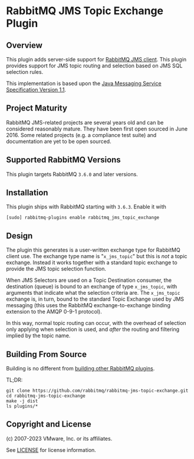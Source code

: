 # RabbitMQ JMS Topic Exchange Plugin

## Overview

This plugin adds server-side support for [RabbitMQ JMS client](https://github.com/rabbitmq/rabbitmq-jms-client).
This plugin provides support for JMS topic routing and selection based on JMS SQL selection
rules.

This implementation is based upon the [Java Messaging Service
Specification Version 1.1](https://www.oracle.com/technetwork/java/docs-136352.html).

## Project Maturity

RabbitMQ JMS-related projects are several years old and can be considered
reasonably mature. They have been first open sourced in June 2016.
Some related projects (e.g. a compliance test suite) and documentation are yet to be open sourced.

## Supported RabbitMQ Versions

This plugin targets RabbitMQ `3.6.0` and later versions.

## Installation

This plugin ships with RabbitMQ starting with `3.6.3`. Enable it with

```
[sudo] rabbitmq-plugins enable rabbitmq_jms_topic_exchange
```


## Design

The plugin this generates is a user-written exchange type for RabbitMQ
client use. The exchange type name is "`x_jms_topic`" but this is _not_
a topic exchange. Instead it works together with a standard topic
exchange to provide the JMS topic selection function.

When JMS Selectors are used on a Topic Destination consumer, the
destination (queue) is bound to an exchange of type `x_jms_topic`, with
arguments that indicate what the selection criteria are. The
`x_jms_topic` exchange is, in turn, bound to the standard Topic Exchange
used by JMS messaging (this uses the RabbitMQ exchange-to-exchange
binding extension to the AMQP 0-9-1 protocol).

In this way, normal topic routing can occur, with the overhead of
selection only applying when selection is used, and _after_ the routing
and filtering implied by the topic name.

## Building From Source

Building is no different from [building other RabbitMQ plugins](https://www.rabbitmq.com/plugin-development.html).

TL;DR:

    git clone https://github.com/rabbitmq/rabbitmq-jms-topic-exchange.git
    cd rabbitmq-jms-topic-exchange
    make -j dist
    ls plugins/*

## Copyright and License

(c) 2007-2023 VMware, Inc. or its affiliates.

See [LICENSE](./LICENSE) for license information.
